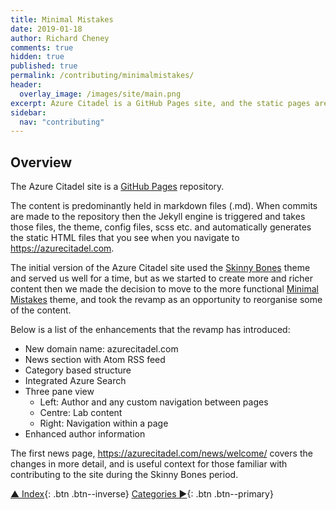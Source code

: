 ```yaml
---
title: Minimal Mistakes
date: 2019-01-18
author: Richard Cheney
comments: true
hidden: true
published: true
permalink: /contributing/minimalmistakes/
header:
  overlay_image: /images/site/main.png
excerpt: Azure Citadel is a GitHub Pages site, and the static pages are generated by Jekyll using the Minimal Mistakes theme.
sidebar:
  nav: "contributing"
---
```


## Overview

The Azure Citadel site is a [GitHub Pages](https://pages.github.com/) repository.

The content is predominantly held in markdown files (.md).  When commits are made to the repository then the Jekyll engine is triggered and takes those files, the theme, config files, scss etc. and automatically generates the static HTML files that you see when you navigate to <https://azurecitadel.com>.

The initial version of the Azure Citadel site used the [Skinny Bones](https://mmistakes.github.io/skinny-bones-jekyll/) theme and served us well for a time, but as we started to create more and richer content then we made the decision to move to the more functional [Minimal Mistakes](https://mmistakes.github.io/minimal-mistakes/) theme, and took the revamp as an opportunity to reorganise some of the content.

Below is a list of the enhancements that the revamp has introduced:

* New domain name: azurecitadel.com
* News section with Atom RSS feed
* Category based structure
* Integrated Azure Search
* Three pane view
    * Left: Author and any custom navigation between pages
    * Centre: Lab content
    * Right: Navigation within a page
* Enhanced author information

The first news page, <https://azurecitadel.com/news/welcome/> covers the changes in more detail, and is useful context for those familiar with contributing to the site during the Skinny Bones period.

[▲ Index](../#index){: .btn .btn--inverse} [Categories ►](../categories){: .btn .btn--primary}
